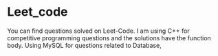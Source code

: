 # Leet_code
You can find questions solved on Leet-Code.
I am using C++ for competitive programming questions and the solutions have the function body.
Using MySQL for questions related to Database, 
